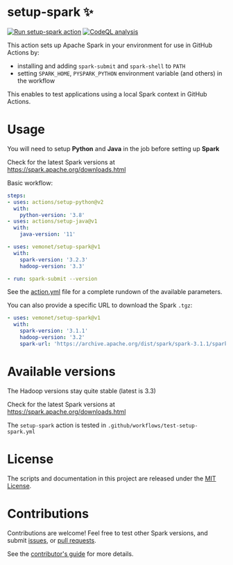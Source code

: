 # setup-spark ✨

[![Run setup-spark action](https://github.com/vemonet/setup-spark/actions/workflows/test-setup-spark.yml/badge.svg)](https://github.com/vemonet/setup-spark/actions/workflows/test-setup-spark.yml) [![CodeQL analysis](https://github.com/vemonet/setup-spark/actions/workflows/codeql-analysis.yml/badge.svg)](https://github.com/vemonet/setup-spark/actions/workflows/codeql-analysis.yml)

This action sets up Apache Spark in your environment for use in GitHub Actions by:

- installing and adding `spark-submit` and `spark-shell` to `PATH`
- setting `SPARK_HOME`, `PYSPARK_PYTHON` environment variable (and others) in the workflow

This enables to test applications using a local Spark context in GitHub Actions.

# Usage

You will need to setup **Python** and **Java** in the job before setting up **Spark**

Check for the latest Spark versions at https://spark.apache.org/downloads.html

Basic workflow:
```yaml
steps:
- uses: actions/setup-python@v2
  with:
    python-version: '3.8'
- uses: actions/setup-java@v1
  with:
    java-version: '11'

- uses: vemonet/setup-spark@v1
  with:
    spark-version: '3.2.3'
    hadoop-version: '3.3'

- run: spark-submit --version
```

See the [action.yml](action.yml) file for a complete rundown of the available parameters.

You can also provide a specific URL to download the Spark `.tgz`:

```yaml
- uses: vemonet/setup-spark@v1
  with:
    spark-version: '3.1.1'
    hadoop-version: '3.2'
    spark-url: 'https://archive.apache.org/dist/spark/spark-3.1.1/spark-3.1.1-bin-hadoop3.2.tgz'
```

# Available versions

The Hadoop versions stay quite stable (latest is 3.3)

Check for the latest Spark versions at https://spark.apache.org/downloads.html

The `setup-spark` action is tested in `.github/workflows/test-setup-spark.yml`

# License

The scripts and documentation in this project are released under the [MIT License](LICENSE).

# Contributions

Contributions are welcome! Feel free to test other Spark versions, and submit [issues](/issues), or [pull requests](https://github.com/vemonet/setup-spark/blob/main/CONTRIBUTING.md).

See the [contributor's guide](https://github.com/vemonet/setup-spark/blob/main/CONTRIBUTING.md) for more details.